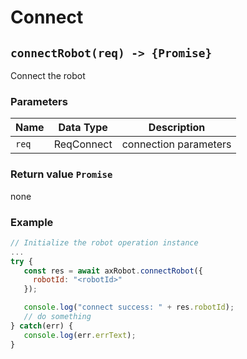# Connect

## `connectRobot(req) -> {Promise}`

Connect the robot

### Parameters

| Name | Data Type | Description |
| ----- | ---------- | -------- |
| `req` | ReqConnect | connection parameters |

### Return value `Promise`

none

### Example

``` javascript
// Initialize the robot operation instance
...
try {
   const res = await axRobot.connectRobot({
     robotId: "<robotId>"
   });

   console.log("connect success: " + res.robotId);
   // do something
} catch(err) {
   console.log(err.errText);
}
````
